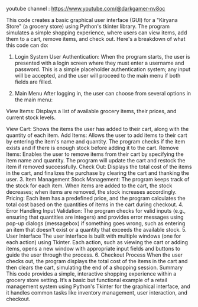 youtube channel : https://www.youtube.com/@darkgamer-nv8oc

This code creates a basic graphical user interface (GUI) for a "Kiryana Store" (a grocery store) using Python's tkinter library. The program simulates a simple shopping experience, where users can view items, add them to a cart, remove items, and check out. Here's a breakdown of what this code can do:

1. Login System
User Authentication: When the program starts, the user is presented with a login screen where they must enter a username and password. This is a simple placeholder authentication system; any input will be accepted, and the user will proceed to the main menu if both fields are filled.

2. Main Menu
After logging in, the user can choose from several options in the main menu:

View Items: 
        Displays a list of available grocery items, their prices, and current stock levels.

View Cart: 
        Shows the items the user has added to their cart, along with the quantity of each item.
Add Items: Allows the user to add items to their cart by entering the item's name and quantity. The program checks if the item exists and if there is enough stock before adding it to the cart.
Remove Items: Enables the user to remove items from their cart by specifying the item name and quantity. The program will update the cart and restock the item if removed successfully.
Check Out: Displays the total cost of the items in the cart, and finalizes the purchase by clearing the cart and thanking the user.
3. Item Management
Stock Management: The program keeps track of the stock for each item. When items are added to the cart, the stock decreases; when items are removed, the stock increases accordingly.
Pricing: Each item has a predefined price, and the program calculates the total cost based on the quantities of items in the cart during checkout.
4. Error Handling
Input Validation: The program checks for valid inputs (e.g., ensuring that quantities are integers) and provides error messages using pop-up dialogs (messagebox) if something goes wrong, such as entering an item that doesn't exist or a quantity that exceeds the available stock.
5. User Interface
The user interface is built with multiple windows (one for each action) using Tkinter. Each action, such as viewing the cart or adding items, opens a new window with appropriate input fields and buttons to guide the user through the process.
6. Checkout Process
When the user checks out, the program displays the total cost of the items in the cart and then clears the cart, simulating the end of a shopping session.
Summary
This code provides a simple, interactive shopping experience within a grocery store setting. It’s a basic but functional example of a retail management system using Python's Tkinter for the graphical interface, and it handles common tasks like inventory management, user interaction, and checkout.
